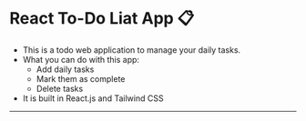 # React To-Do Liat App 📋

- This is a todo web application to manage your daily tasks.
- What you can do with this app:
    - Add daily tasks
    - Mark them as complete 
    - Delete tasks 
- It is built in React.js and Tailwind CSS
***
